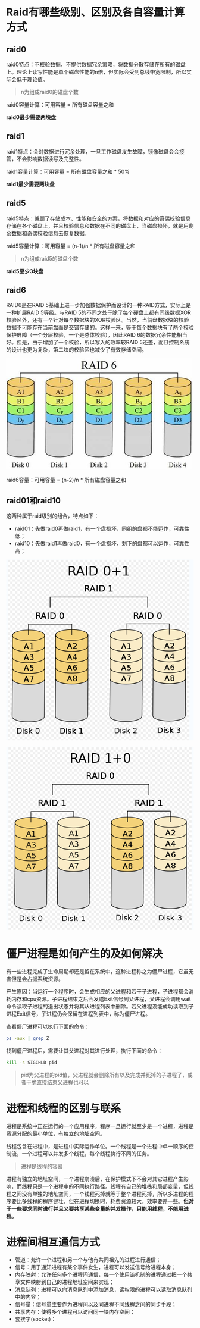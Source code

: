 # Raid有哪些级别、区别及各自容量计算方式

## raid0

raid0特点：不校验数据，不提供数据冗余策略，将数据分散存储在所有的磁盘上。理论上读写性能是单个磁盘性能的n倍，但实际会受到总线带宽限制，所以实际会低于理论值。

> n为组成raid0的磁盘个数



raid0容量计算：可用容量 = 所有磁盘容量之和

**raid0最少需要两块盘**



## raid1

raid1特点：会对数据进行冗余处理，一旦工作磁盘发生故障，镜像磁盘会会接管，不会影响数据读写及完整性。



raid1容量计算：可用容量 = 所有磁盘容量之和 * 50%

**raid1最少需要两块盘**



## raid5

raid5特点：兼顾了存储成本、性能和安全的方案，将数据和对应的奇偶校验信息存储在各个磁盘上，并且校验信息和数据在不同的磁盘上，当磁盘损坏，就是用剩余数据和奇偶校验信息去恢复数据。



raid5容量计算：可用容量 = (n-1)/n * 所有磁盘容量之和

> n为组成raid5的磁盘个数

**raid5至少3块盘**



## raid6

RAID6是在RAID 5基础上进一步加强数据保护而设计的一种RAID方式，实际上是一种扩展RAID 5等级。与RAID 5的不同之处于除了每个硬盘上都有同级数据XOR校验区外，还有一个针对每个数据块的XOR校验区。当然，当前盘数据块的校验数据不可能存在当前盘而是交错存储的。这样一来，等于每个数据块有了两个校验保护屏障（一个分层校验，一个是总体校验），因此RAID 6的数据冗余性能相当好。但是，由于增加了一个校验，所以写入的效率较RAID 5还差，而且控制系统的设计也更为复杂，第二块的校验区也减少了有效存储空间。

![](statics/raid6.jpg)



raid6容量：可用容量 = (n-2)/n * 所有磁盘容量之和



## raid01和raid10

这两种属于raid级别的组合，特点如下：

- raid01：先做raid0再做raid1，有一个盘损坏，同组的盘都不能运作，可靠性低；
- raid10：先做raid1再做raid0，有一个盘损坏，剩下的盘都可以运作，可靠性高；

![](statics/raid01.png)

![](statics/raid10.png)





# 僵尸进程是如何产生的及如何解决

有一些进程完成了生命周期却还是留在系统中，这种进程称之为僵尸进程，它虽无害但是会占据系统资源。



产生原因：当运行一个程序时，会生成相应的父进程和若干子进程，子进程都会消耗内存和cpu资源。子进程结束之后会发送Exit信号到父进程，父进程会调用wait命令读取子进程的退出状态并将其从进程列表中删除。若父进程没能成功读取到子进程Exit信号，子进程仍会保留在进程列表中，称为僵尸进程。



查看僵尸进程可以执行下面的命令：

```bash
ps -aux | grep Z
```



找到僵尸进程后，需要让其父进程对其进行处理，执行下面的命令：

```bash
kill -s SIGCHLD pid
```

> pid为父进程的pid值，父进程就会删除所有以及完成并死掉的子进程了，或者干脆直接结束父进程也可以





# 进程和线程的区别与联系

进程是系统中正在运行的一个应用程序，程序一旦运行就至少是一个进程，进程是资源分配的最小单位，有独立的地址空间。



线程包含在进程中，是进程中实际运作单位。一个线程是一个进程中单一顺序的控制流，一个进程可以并发多个线程，每个线程执行不同的任务。



> 进程是线程的容器



进程有独立的地址空间，一个进程崩溃后，在保护模式下不会对其它进程产生影响，而线程只是一个进程中的不同执行路径。线程有自己的堆栈和局部变量，但线程之间没有单独的地址空间，一个线程死掉就等于整个进程死掉，所以多进程的程序要比多线程的程序健壮，但在进程切换时，耗费资源较大，效率要差一些。**但对于一些要求同时进行并且又要共享某些变量的并发操作，只能用线程，不能用进程。**



# 进程间相互通信方式

- 管道：允许一个进程和另一个与他有共同祖先的进程进行通信；
- 信号：用于通知进程有某个事件发生，进程可以发送信号给进程本身；
- 内存映射：允许任何多个进程间通信，每一个使用该机制的进程通过把一个共享文件映射到自己的进程地址空间来实现；
- 消息队列：进程可以向消息队列中添加消息，读权限的进程可以读取消息队列中的内容；
- 信号量：信号量主要作为进程间以及同进程不同线程之间的同步手段；
- 共享内存：使得多个进程可以访问同一块内存空间；
- 套接字(socket)：    



























